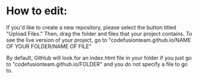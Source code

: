 # How to edit:

If you'd like to create a new repository, please select the button titled "Upload Files."  Then, drag the folder and files that your project contains.  To see the live version of your project, go to "codefusionteam.github.io/NAME OF YOUR FOLDER/NAME OF FILE"  

By default, GitHub will look for an index.html file in your folder if you just go to "codefusionteam.github.io/FOLDER" and you do not specify a file to go to.


